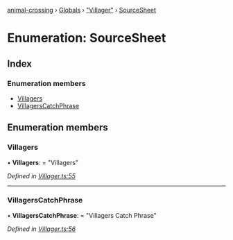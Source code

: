 [animal-crossing](../README.md) › [Globals](../globals.md) › ["Villager"](../modules/_villager_.md) › [SourceSheet](_villager_.sourcesheet.md)

# Enumeration: SourceSheet

## Index

### Enumeration members

* [Villagers](_villager_.sourcesheet.md#villagers)
* [VillagersCatchPhrase](_villager_.sourcesheet.md#villagerscatchphrase)

## Enumeration members

###  Villagers

• **Villagers**: = "Villagers"

*Defined in [Villager.ts:55](https://github.com/Norviah/animal-crossing/blob/cd5681f/module/types/Villager.ts#L55)*

___

###  VillagersCatchPhrase

• **VillagersCatchPhrase**: = "Villagers Catch Phrase"

*Defined in [Villager.ts:56](https://github.com/Norviah/animal-crossing/blob/cd5681f/module/types/Villager.ts#L56)*
